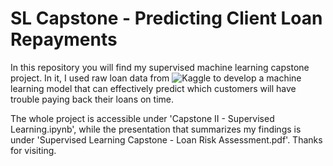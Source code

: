 # SL Capstone - Predicting Client Loan Repayments

In this repository you will find my supervised machine learning capstone project. In it, I used raw loan data from ![Kaggle](https://www.kaggle.com/c/home-credit-default-risk/overview) to develop a machine learning model that can effectively predict which customers will have trouble paying back their loans on time.

The whole project is accessible under 'Capstone II - Supervised Learning.ipynb', while the presentation that summarizes my findings is under 'Supervised Learning Capstone - Loan Risk Assessment.pdf'. Thanks for visiting.
